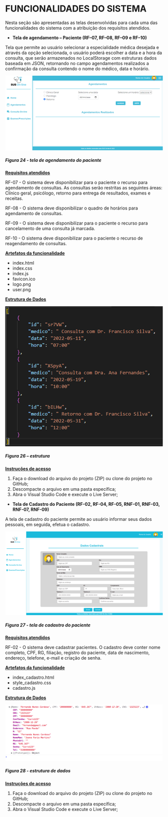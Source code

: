 # FUNCIONALIDADES DO SISTEMA

Nesta seção são apresentadas as telas desenvolvidas para cada uma das funcionalidades do sistema com a atribuição dos requisitos atendidos.

- **Tela de agendamento – Paciente (RF–07, RF–08, RF–09 e RF–10)**

Tela que permite ao usuário selecionar a especialidade médica desejada e através da opção selecionada, o usuário poderá escolher a data e a hora da consulta, que serão armazenados no LocalStorage com estruturas dados baseada em JSON, retornando no campo agendamentos realizados a confirmação da consulta contendo o nome do médico, data e horário.  

![alt text](/docs/img/template/agendamento.png)
##### *Figura 24 - tela de agendamento do paciente*

<u>**Requisitos atendidos**</u>

RF-07 - O sistema deve disponibilizar para o paciente o recurso para agendamento de consultas. As consultas serão restritas as seguintes áreas: Clínico geral, psicólogo, retorno para entrega de resultados, exames e receitas.  

RF-08 - O sistema deve disponibilizar o quadro de horários para agendamento de consultas.  

RF-09 - O sistema deve disponibilizar para o paciente o recurso para cancelamento de uma consulta já marcada. 

RF-10 - O sistema deve disponibilizar para o paciente o recurso de reagendamento de consultas.

<u>**Artefatos da funcionalidade**</u>

- index.html 
- index.css 
- index.js 
- favicon.ico 
- logo.png 
- user.png 

<u>**Estrutura de Dados**</u>

![alt text](/docs/img/template/estrutura.png)
##### *Figura 26 – estrutura*

<u>**Instruções de acesso**</u>

1. Faça o download do arquivo do projeto (ZIP) ou clone do projeto no GitHub; 
2. Descompacte o arquivo em uma pasta específica; 
3. Abra o Visual Studio Code e execute o Live Server; 

- **Tela de Cadastro do Paciente (RF-02, RF-04, RF-05, RNF-01, RNF-03, RNF-07, RNF-09)**

A tela de cadastro do paciente permite ao usuário informar seus dados pessoais, em seguida, efetua o cadastro. 

![alt text](/docs/img/template/cadastro.png)
##### *Figura 27 - tela de cadastro do paciente*

<u>**Requisitos atendidos**</u>

RF-02 - O sistema deve cadastrar pacientes. O cadastro deve conter nome completo, CPF, RG, filiação, registro do paciente, data de nascimento, endereço, telefone, e-mail e criação de senha.  

<u>**Artefatos da funcionalidade**</u>

- index_cadastro.html 
- style_cadastro.css 
- cadastro.js 

<u>**Estrutura de Dados**</u>

![alt text](/docs/img/template/estrutura-cadastro.png)
##### *Figura 28 - estrutura de dados*

<u>**Instruções de acesso**</u>

1. Faça o download do arquivo do projeto (ZIP) ou clone do projeto no GitHub; 
2. Descompacte o arquivo em uma pasta específica; 
3. Abra o Visual Studio Code e execute o Live Server; 